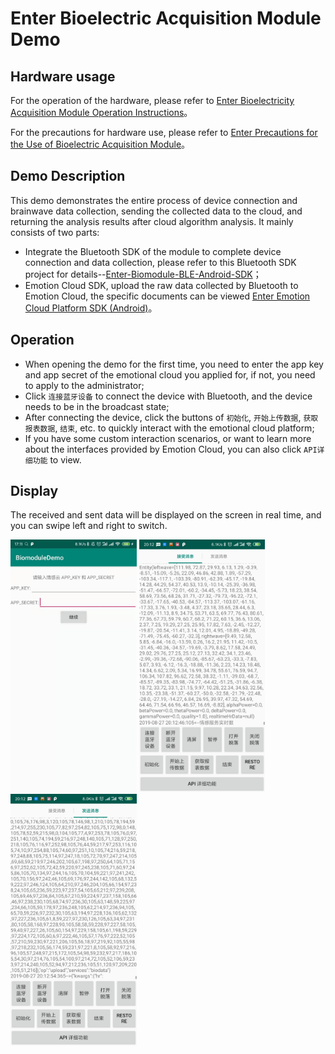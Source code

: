 # Enter Bioelectric Acquisition Module Demo

## Hardware usage
For the operation of the hardware, please refer to [Enter Bioelectricity Acquisition Module Operation Instructions](https://docs.affectivecloud.com/📲蓝牙采集模块/回车生物电蓝牙采集模块操作说明.html)。

For the precautions for hardware use, please refer to [Enter Precautions for the Use of Bioelectric Acquisition Module](https://docs.affectivecloud.com/📲蓝牙采集模块/回车蓝牙生物电采集模块使用注意事项.html)。

## Demo Description

This demo demonstrates the entire process of device connection and brainwave data collection, sending the collected data to the cloud, and returning the analysis results after cloud algorithm analysis. It mainly consists of two parts:
* Integrate the Bluetooth SDK of the module to complete device connection and data collection, please refer to this Bluetooth SDK project for details--[Enter-Biomodule-BLE-Android-SDK](https://github.com/Entertech/Enter-Biomodule-BLE-Android-SDK/blob/master/README_EN.md)；
* Emotion Cloud SDK, upload the raw data collected by Bluetooth to Emotion Cloud, the specific documents can be viewed [Enter Emotion Cloud Platform SDK (Android)](../README_EN.md)。

## Operation
* When opening the demo for the first time, you need to enter the app key and app secret of the emotional cloud you applied for, if not, you need to apply to the administrator;
* Click `连接蓝牙设备` to connect the device with Bluetooth, and the device needs to be in the broadcast state;
* After connecting the device, click the buttons of `初始化`, `开始上传数据`, `获取报表数据`, `结束`, etc. to quickly interact with the emotional cloud platform;
* If you have some custom interaction scenarios, or want to learn more about the interfaces provided by Emotion Cloud, you can also click `API详细功能` to view.
## Display
The received and sent data will be displayed on the screen in real time, and you can swipe left and right to switch.

<img src="../media/情感云demo.jpeg" width="40%">

<img src="../media/receive.png" width="40%">

<img src="../media/send.png" width="40%">
